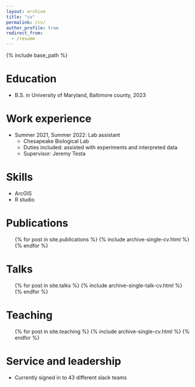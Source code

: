 ```yaml
---
layout: archive
title: "cv"
permalink: /cv/
author_profile: true
redirect_from:
  - /resume
---
```


{% include base_path %}

Education
======
* B.S. in University of Maryland, Baltimore county, 2023


Work experience
======
* Summer 2021, Summer 2022: Lab assistant
  * Chesapeake Biological Lab
  * Duties included: assisted with experiments and interpreted data
  * Supervisor: Jeremy Testa


  
Skills
======
* ArcGIS
* R studio

Publications
======
  <ul>{% for post in site.publications %}
    {% include archive-single-cv.html %}
  {% endfor %}</ul>
  
Talks
======
  <ul>{% for post in site.talks %}
    {% include archive-single-talk-cv.html %}
  {% endfor %}</ul>
  
Teaching
======
  <ul>{% for post in site.teaching %}
    {% include archive-single-cv.html %}
  {% endfor %}</ul>
  
Service and leadership
======
* Currently signed in to 43 different slack teams
